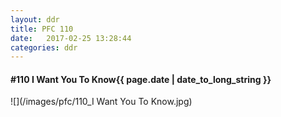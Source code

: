 ```yaml
---
layout: ddr
title: PFC 110
date:   2017-02-25 13:28:44
categories: ddr
---
```


#### **#110** I Want You To Know<span class="pull-right">{{ page.date | date_to_long_string }}</span>
![](/images/pfc/110_I Want You To Know.jpg)
